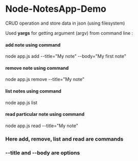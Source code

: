 # Node-NotesApp-Demo
CRUD operation and store data in json (using filesystem)

Used **yargs** for getting argument (argv) from command line :

#### add note using command

node app.js add --title="My note" --body="My first note" 

#### remove note using command

node app.js remove --title="My note"

#### list notes using command

node app.js list

#### read particular note using command

node app.js read --title="My note"

### Here add, remove, list and read are commands
### --title and --body are options
